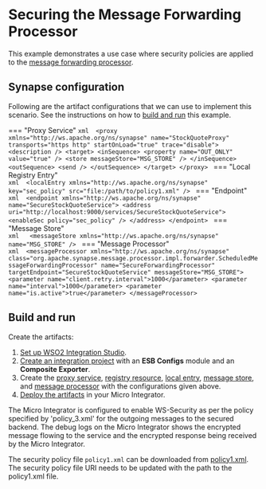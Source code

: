 # Securing the Message Forwarding Processor
This example demonstrates a use case where security policies are applied to the [message forwarding processor]({{base_path}}/learn/examples/message-store-processor-examples/using-message-forwarding-processor).

## Synapse configuration

Following are the artifact configurations that we can use to implement this scenario. See the instructions on how to [build and run](#build-and-run) this example.

=== "Proxy Service"
    ```xml 
    <proxy xmlns="http://ws.apache.org/ns/synapse" name="StockQuoteProxy" transports="https http" startOnLoad="true" trace="disable">
              <description />
        <target>
           <inSequence>
              <property name="OUT_ONLY" value="true" />
              <store messageStore="MSG_STORE" />
           </inSequence>
           <outSequence>
              <send />
           </outSequence>
        </target>
     </proxy>
    ```
=== "Local Registry Entry"    
    ```xml 
    <localEntry xmlns="http://ws.apache.org/ns/synapse" key="sec_policy" src="file:/path/to/policy1.xml" />
    ```
=== "Endpoint"    
    ```xml 
    <endpoint xmlns="http://ws.apache.org/ns/synapse" name="SecureStockQuoteService">
        <address uri="http://localhost:9000/services/SecureStockQuoteService">
           <enableSec policy="sec_policy" />
        </address>
     </endpoint>
    ```
=== "Message Store"    
    ```xml  
    <messageStore xmlns="http://ws.apache.org/ns/synapse" name="MSG_STORE" />
    ```
=== "Message Processor"    
    ```xml 
    <messageProcessor xmlns="http://ws.apache.org/ns/synapse" class="org.apache.synapse.message.processor.impl.forwarder.ScheduledMessageForwardingProcessor" name="SecureForwardingProcessor" targetEndpoint="SecureStockQuoteService" messageStore="MSG_STORE">
              <parameter name="client.retry.interval">1000</parameter>
              <parameter name="interval">1000</parameter>
              <parameter name="is.active">true</parameter>
    </messageProcessor>
    ```

## Build and run

Create the artifacts:

1. [Set up WSO2 Integration Studio]({{base_path}}/develop/installing-wso2-integration-studio).
2. [Create an integration project]({{base_path}}/develop/create-integration-project) with an <b>ESB Configs</b> module and an <b>Composite Exporter</b>.
3. Create the [proxy service]({{base_path}}/develop/creating-artifacts/creating-a-proxy-service), [registry resource]({{base_path}}/develop/creating-artifacts/creating-registry-resources), [local entry]({{base_path}}/develop/creating-artifacts/registry/creating-local-registry-entries), [message store]({{base_path}}/develop/creating-artifacts/creating-a-message-store), and [message processor]({{base_path}}/develop/creating-artifacts/creating-a-message-processor) with the configurations given above.
4. [Deploy the artifacts]({{base_path}}/develop/deploy-artifacts) in your Micro Integrator.

The Micro Integrator is configured to enable WS-Security as per the policy specified by
'policy_3.xml' for the outgoing messages to the secured backend. The debug logs on the Micro Integrator
shows the encrypted message flowing to the service and the encrypted
response being received by the Micro Integrator.

The security policy file `policy1.xml` can be downloaded from  [policy1.xml](https://github.com/wso2-docs/WSO2_EI/blob/master/sec-policies/policy1.xml). 
The security policy file URI needs to be updated with the path to the policy1.xml file.